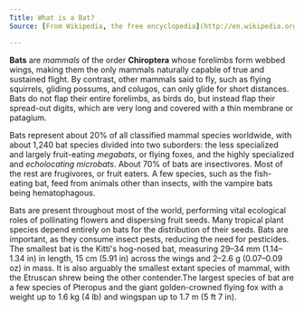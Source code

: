 ```yaml
---
Title: What is a Bat?
Source: [From Wikipedia, the free encyclopedia](http://en.wikipedia.org/wiki/Bat)

---
```


**Bats** are *mammals* of the order **Chiroptera** whose forelimbs form webbed wings, making them the only mammals naturally capable of true and sustained flight. By contrast, other mammals said to fly, such as flying squirrels, gliding possums, and colugos, can only glide for short distances. Bats do not flap their entire forelimbs, as birds do, but instead flap their spread-out digits, which are very long and covered with a thin membrane or patagium.

Bats represent about 20% of all classified mammal species worldwide, with about 1,240 bat species divided into two suborders: the less specialized and largely fruit-eating *megabats*, or flying foxes, and the highly specialized and *echolocating microbats*. About 70% of bats are insectivores. Most of the rest are frugivores, or fruit eaters. A few species, such as the fish-eating bat, feed from animals other than insects, with the vampire bats being hematophagous.

Bats are present throughout most of the world, performing vital ecological roles of pollinating flowers and dispersing fruit seeds. Many tropical plant species depend entirely on bats for the distribution of their seeds. Bats are important, as they consume insect pests, reducing the need for pesticides. The smallest bat is the Kitti's hog-nosed bat, measuring 29–34 mm (1.14–1.34 in) in length, 15 cm (5.91 in) across the wings and 2–2.6 g (0.07–0.09 oz) in mass. It is also arguably the smallest extant species of mammal, with the Etruscan shrew being the other contender.The largest species of bat are a few species of Pteropus and the giant golden-crowned flying fox with a weight up to 1.6 kg (4 lb) and wingspan up to 1.7 m (5 ft 7 in).





